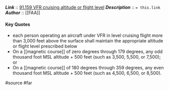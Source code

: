 ***Link***      :: [91.159 VFR cruising altitude or flight level](https://www.ecfr.gov/current/title-14/chapter-I/subchapter-F/part-91/subpart-B/subject-group-ECFR4d5279ba676bedc/section-91.159)
***Description***      :: `= this.link`
***Author*** :: [[FAA]]

#### Key Quotes
* each person operating an aircraft under VFR in level cruising flight more than 3,000 feet above the surface shall maintain the appropriate altitude or flight level prescribed below
* On a [[magnetic course]] of zero degrees through 179 degrees, any odd thousand foot MSL altitude + 500 feet (such as 3,500, 5,500, or 7,500); or 
* On a [[magnetic course]] of 180 degrees through 359 degrees, any even thousand foot MSL altitude + 500 feet (such as 4,500, 6,500, or 8,500).

#source #far